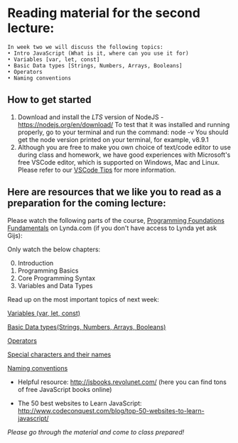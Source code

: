 # Reading material for the second lecture:

```
In week two we will discuss the following topics:
• Intro JavaScript (What is it, where can you use it for)
• Variables [var, let, const]
• Basic Data types [Strings, Numbers, Arrays, Booleans]
• Operators
• Naming conventions
```

## How to get started
1. Download and install the *LTS* version of NodeJS - https://nodejs.org/en/download/
To test that it was installed and running properly, go to your terminal and run the command: node -v You should get the node version printed on your terminal, for example, v8.9.1
2. Although you are free to make you own choice of text/code editor to use during class and homework, we have good experiences with Microsoft's free VSCode editor, which is supported on Windows, Mac and Linux. Please refer to our [VSCode Tips](./../../../../fundamantals/VSCodeTips/README.md) for more information.

## Here are resources that we like you to read as a preparation for the coming lecture:

Please watch the following parts of the course, [Programming Foundations Fundamentals](https://www.lynda.com/Programming-Foundations-tutorials/Welcome/83603/90426-4.html) on Lynda.com (if you don't have access to Lynda yet ask Gijs):

Only watch the below chapters:

0. Introduction
1. Programming Basics
2. Core Programming Syntax 
3. Variables and Data Types

Read up on the most important topics of next week:

[Variables (var, let, const)](http://javascript.info/variables)

[Basic Data types(Strings, Numbers, Arrays, Booleans)](https://github.com/HackYourFuture/fundamentals/blob/master/fundamentals/values.md)

[Operators](https://github.com/HackYourFuture/fundamentals/blob/master/fundamentals/operators.md)

[Special characters and their names](https://github.com/HackYourFuture/fundamentals/blob/master/fundamentals/names_of_special_characters.md)

[Naming conventions](https://github.com/HackYourFuture/fundamentals/blob/master/fundamentals/naming_conventions.md)


- Helpful resource: http://jsbooks.revolunet.com/ (here you can find tons of free JavaScript books online)

- The 50 best websites to Learn JavaScript: http://www.codeconquest.com/blog/top-50-websites-to-learn-javascript/

_Please go through the material and come to class prepared!_

